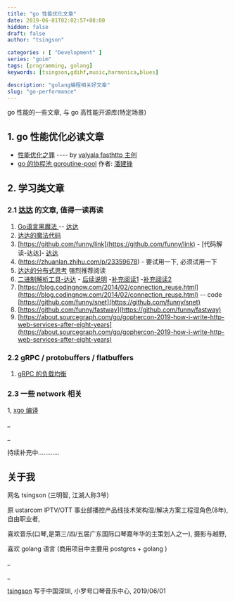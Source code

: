 ```yaml
---
title: "go 性能优化文章"
date: 2019-06-01T02:02:57+08:00
hidden: false
draft: false
author: "tsingson"

categories : [ "Development" ]
series: "goim"
tags: [programming, golang]
keywords: [tsingson,gdihf,music,harmonica,blues]

description: "golang编程相关好文章"
slug: "go-performance"
---
```






go 性能的一些文章, 与 go 高性能开源库(特定场景)
<!--more-->


## 1. go 性能优化必读文章

* [性能优化之罪](https://docs.google.com/presentation/d/e/2PACX-1vTxoBN41dYFB8aV8c0SDET3B2htsAavXPAwR-CMyfT2LfARR2KjOt8EPIU1zn8ceSuxrL8BmkOqqL_c/pub?start=false&loop=false&delayms=3000&slide=id.p) ---- by  [valyala fasthttp 主创](https://github.com/valyala)
* [go 的协程池 goroutine-pool](http://blog.taohuawu.club/article/goroutine-pool)  作者: [潘建锋](http://blog.taohuawu.club)


## 2. 学习类文章
### 2.1  [达达](http://1234n.com) 的文章, 值得一读再读
1. [Go语言黑魔法 ](https://zhuanlan.zhihu.com/p/20010926) -- [达达](http://1234n.com)
2. [达达的魔法代码](https://github.com/bg5sbk/go-labs)
3. [https://github.com/funny/link](https://github.com/funny/link) - [代码解读-达达]- [达达](http://1234n.com)
4. (https://zhuanlan.zhihu.com/p/23359678) - 要试用一下, 必须试用一下
4. [达达的分布式思考](https://zhuanlan.zhihu.com/p/22245523) 强烈推荐阅读
5. [二进制解析工具-达达](https://zhuanlan.zhihu.com/p/20410055) - [后续说明](https://zhuanlan.zhihu.com/p/20892141) -[补充阅读1](https://zhuanlan.zhihu.com/p/21367696) -[补充阅读2](https://idada.gitbooks.io/go-tips/content/)
6. [https://blog.codingnow.com/2014/02/connection_reuse.html](https://blog.codingnow.com/2014/02/connection_reuse.html) -- code [https://github.com/funny/snet](https://github.com/funny/snet)
7. [https://github.com/funny/fastway](https://github.com/funny/fastway) 
8. [https://about.sourcegraph.com/go/gophercon-2019-how-i-write-http-web-services-after-eight-years](https://about.sourcegraph.com/go/gophercon-2019-how-i-write-http-web-services-after-eight-years)


### 2.2 gRPC / protobuffers / flatbuffers

1. [gRPC 的负载均衡](https://www.do1618.com/archives/1461/grpc-之-loadbalancer/)




### 2.3 一些 network 相关

1, [xgo 编译](https://github.com/karalabe/xgo/issues/65)

_

_

持续补充中............

 

## 关于我

网名 tsingson (三明智, 江湖人称3爷)

原 ustarcom IPTV/OTT 事业部播控产品线技术架构湿/解决方案工程湿角色(8年), 自由职业者,

喜欢音乐(口琴,是第三/四/五届广东国际口琴嘉年华的主策划人之一), 摄影与越野, 

喜欢 golang 语言 (商用项目中主要用 postgres + golang )  



_

_

 [tsingson](https://github.com/tsingson) 写于中国深圳, 小罗号口琴音乐中心, 2019/06/01

